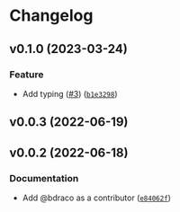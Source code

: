 # Changelog

<!--next-version-placeholder-->

## v0.1.0 (2023-03-24)
### Feature
* Add typing ([#3](https://github.com/bdraco/chacha20poly1305-reuseable/issues/3)) ([`b1e3298`](https://github.com/bdraco/chacha20poly1305-reuseable/commit/b1e3298fba18e68d1ebface09f4958fb6c236964))

## v0.0.3 (2022-06-19)


## v0.0.2 (2022-06-18)
### Documentation
* Add @bdraco as a contributor ([`e84062f`](https://github.com/bdraco/chacha20poly1305-reuseable/commit/e84062f4487cea404e39c725081ea77c9d35d914))
